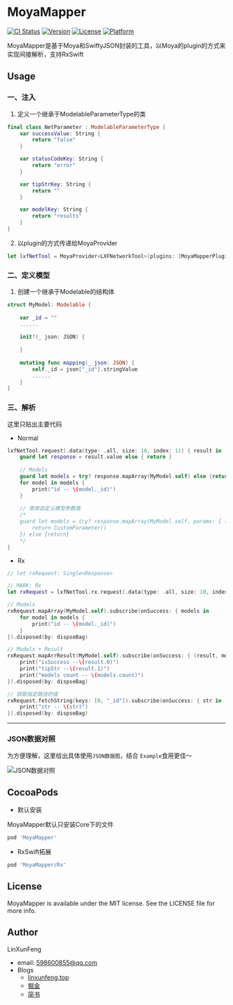 # MoyaMapper

[![CI Status](https://img.shields.io/travis/LinXunFeng/MoyaMapper.svg?style=flat)](https://travis-ci.org/LinXunFeng/MoyaMapper)
[![Version](https://img.shields.io/cocoapods/v/MoyaMapper.svg?style=flat)](https://cocoapods.org/pods/MoyaMapper)
[![License](https://img.shields.io/cocoapods/l/MoyaMapper.svg?style=flat)](https://cocoapods.org/pods/MoyaMapper)
[![Platform](https://img.shields.io/cocoapods/p/MoyaMapper.svg?style=flat)](https://cocoapods.org/pods/MoyaMapper)



MoyaMapper是基于Moya和SwiftyJSON封装的工具，以Moya的plugin的方式来实现间接解析，支持RxSwift

## Usage

### 一、注入 

1. 定义一个继承于ModelableParameterType的类

```swift
final class NetParameter : ModelableParameterType {
    var successValue: String {
        return "false"
    }

    var statusCodeKey: String {
        return "error"
    }

    var tipStrKey: String {
        return ""
    }

    var modelKey: String {
        return "results"
    }
}
```

2. 以plugin的方式传递给MoyaProvider

```swift
let lxfNetTool = MoyaProvider<LXFNetworkTool>(plugins: [MoyaMapperPlugin(NetParameter())])
```

### 二、定义模型

1. 创建一个继承于Modelable的结构体

```swift
struct MyModel: Modelable {
    
    var _id = ""
    ......
    
    init?(_ json: JSON) {
        
    }
    
    mutating func mapping(_ json: JSON) {
        self._id = json["_id"].stringValue
        ......
    }
}
```



### 三、解析

这里只贴出主要代码

- Normal

```swift
lxfNetTool.request(.data(type: .all, size: 10, index: 1)) { result in
    guard let response = result.value else { return }
    
    // Models
    guard let models = try? response.mapArray(MyModel.self) else {return}
    for model in models {
        print("id -- \(model._id)")
    }
    
    // 使用自定义模型参数类
    /*
    guard let models = try? response.mapArray(MyModel.self, params: { () -> (ModelableParameterType) in
        return CustomParameter()
    }) else {return}
    */
}
```

- Rx

```swift
// let rxRequest: Single<Response>

// MARK: Rx
let rxRequest = lxfNetTool.rx.request(.data(type: .all, size: 10, index: 1))

// Models
rxRequest.mapArray(MyModel.self).subscribe(onSuccess: { models in
    for model in models {
        print("id -- \(model._id)")
    }
}).disposed(by: dispseBag)

// Models + Result
rxRequest.mapArrResult(MyModel.self).subscribe(onSuccess: { (result, models) in
    print("isSuccess --\(result.0)")
    print("tipStr --\(result.1)")
    print("models count -- \(models.count)")
}).disposed(by: dispseBag)

// 获取指定路径的值
rxRequest.fetchString(keys: [0, "_id"]).subscribe(onSuccess: { str in
    print("str -- \(str)")
}).disposed(by: dispseBag)
```



<hr>



### JSON数据对照

为方便理解，这里给出具体使用`JSON数据图`，结合 `Example`食用更佳～

![JSON数据对照](https://github.com/LinXunFeng/MoyaMapper/raw/master/Screenshots/JSON数据对照.png)



## CocoaPods

- 默认安装

MoyaMapper默认只安装Core下的文件

```ruby
pod 'MoyaMapper'
```



- RxSwift拓展

```ruby
pod 'MoyaMapper/Rx'
```



## License

MoyaMapper is available under the MIT license. See the LICENSE file for more info.



## Author

LinXunFeng

- email: 598600855@qq.com
- Blogs
  - [linxunfeng.top](http://linxunfeng.top/)
  - [掘金](https://juejin.im/user/58f8065e61ff4b006646c72d/posts)
  -  [简书](https://www.jianshu.com/u/31e85e7a22a2)